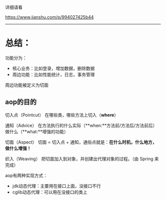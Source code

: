 详细请看

https://www.jianshu.com/p/994027425b44

---

# 总结：

功能分为：

- 核心业务：比如登录，增加数据，删除数据
- 周边功能：比如性能统计，日志，事务管理

周边功能被定义为切面

## aop的目的

切入点（Pointcut）
 在哪些类，哪些方法上切入（**where**）

通知（Advice）
 在方法执行的什么实际（**when:**方法前/方法后/方法前后）做什么（**what:**增强的功能）

切面（Aspect）
 切面 = 切入点 + 通知，通俗点就是：**在什么时机，什么地方，做什么增强！** 

织入（Weaving）
 把切面加入到对象，并创建出代理对象的过程。（由 Spring 来完成）

aop有两种实现方式：

* jdk动态代理：主要用在接口上面，没接口不行
* cglib动态代理：可以用在没接口的类上